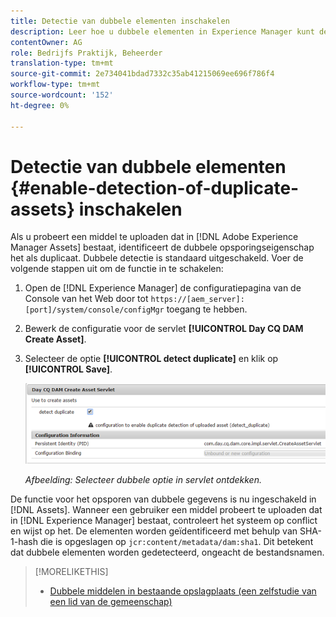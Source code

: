 ```yaml
---
title: Detectie van dubbele elementen inschakelen
description: Leer hoe u dubbele elementen in Experience Manager kunt detecteren.
contentOwner: AG
role: Bedrijfs Praktijk, Beheerder
translation-type: tm+mt
source-git-commit: 2e734041bdad7332c35ab41215069ee696f786f4
workflow-type: tm+mt
source-wordcount: '152'
ht-degree: 0%

---
```



# Detectie van dubbele elementen {#enable-detection-of-duplicate-assets} inschakelen

Als u probeert een middel te uploaden dat in [!DNL Adobe Experience Manager Assets] bestaat, identificeert de dubbele opsporingseigenschap het als duplicaat. Dubbele detectie is standaard uitgeschakeld. Voer de volgende stappen uit om de functie in te schakelen:

1. Open de [!DNL Experience Manager] de configuratiepagina van de Console van het Web door tot `https://[aem_server]:[port]/system/console/configMgr` toegang te hebben.
1. Bewerk de configuratie voor de servlet **[!UICONTROL Day CQ DAM Create Asset]**.
1. Selecteer de optie **[!UICONTROL detect duplicate]** en klik op **[!UICONTROL Save]**.

   ![Selecteer de optie Duplicaat detecteren in de servlet](assets/chlimage_1-377.png)

   *Afbeelding: Selecteer dubbele optie in servlet ontdekken.*

De functie voor het opsporen van dubbele gegevens is nu ingeschakeld in [!DNL Assets]. Wanneer een gebruiker een middel probeert te uploaden dat in [!DNL Experience Manager] bestaat, controleert het systeem op conflict en wijst op het. De elementen worden geïdentificeerd met behulp van SHA-1-hash die is opgeslagen op `jcr:content/metadata/dam:sha1`. Dit betekent dat dubbele elementen worden gedetecteerd, ongeacht de bestandsnamen.

>[!MORELIKETHIS]
>
>* [Dubbele middelen in bestaande opslagplaats (een zelfstudie van een lid van de gemeenschap)](https://experience-aem.blogspot.com/2019/06/aem-65-find-duplicate-assets-binaries-in-existing-repository.html)

